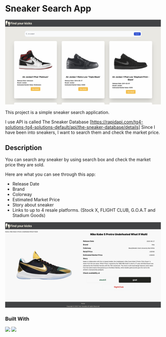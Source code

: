 # Sneaker Search App

![App Image](src/pics/Screen%20Shot%202022-07-05%20at%2021.25.19.png
)

This project is a simple sneaker search application.

I use API is called The Sneaker Database [https://rapidapi.com/tg4-solutions-tg4-solutions-default/api/the-sneaker-database/details]
Since I have been into sneakers, I want to search them and check the market price.

## Description

You can search any sneaker by using search box and check the market price they are sold.

Here are what you can see through this app:
* Release Date
* Brand
* Colorway
* Estimated Market Price
* Story about sneaker
* Links to up to 4 resale platforms. (Stock X, FLIGHT CLUB, G.O.A.T and Stadium Goods)

![Detail Page](src/pics/SneakerDetailPage.png
)

### Built With

<img src="https://img.shields.io/badge/-React-555.svg?logo=react&style=for-the-badge">
<img src="https://img.shields.io/badge/-Tailwindcss-545.svg?logo=tailwindcss&style=for-the-badge">

